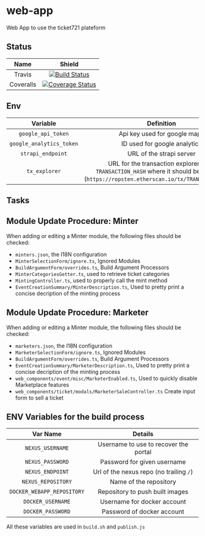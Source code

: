 # web-app
Web App to use the ticket721 plateform

## Status

| Name | Shield |
| :---: | :----: |
| Travis | [![Build Status](https://travis-ci.org/ticket721/web-app.svg?branch=develop)](https://travis-ci.org/ticket721/web-app) |
| Coveralls | [![Coverage Status](https://coveralls.io/repos/github/ticket721/web-app/badge.svg?branch=develop)](https://coveralls.io/github/ticket721/web-app?branch=develop) |

## Env

| Variable | Definition |
| :------: | :--------: |
| `google_api_token` | Api key used for google maps |
| `google_analytics_token` | ID used for google analytics |
| `strapi_endpoint` | URL of the strapi server |
| `tx_explorer` | URL for the transaction explorer, with `TRANSACTION_HASH` where it should be replaced (`https://ropsten.etherscan.io/tx/TRANSACTION_HASH`)|

## Tasks

## Module Update Procedure: Minter

When adding or editing a Minter module, the following files should be checked:

* `minters.json`, the I18N configuration
* `MinterSelectionForm/ignore.ts`, Ignored Modules
* `BuildArgumentForm/overrides.ts`, Build Argument Processors
* `MinterCategoriesGetter.ts`, used to retrieve ticket categories
* `MintingController.ts`, used to properly call the mint method
* `EventCreationSummary/MinterDescription.ts`, Used to pretty print a concise decription of the minting process

## Module Update Procedure: Marketer

When adding or editing a Minter module, the following files should be checked:

* `marketers.json`, the I18N configuration
* `MarketerSelectionForm/ignore.ts`, Ignored Modules
* `BuildArgumentForm/overrides.ts`, Build Argument Processors
* `EventCreationSummary/MarketerDescription.ts`, Used to pretty print a concise decription of the minting process
* `web_components/event/misc/MarketerEnabled.ts`, Used to quickly disable Marketplace features
* `web_components/ticket/modals/MarketerSaleController.ts` Create input form to sell a ticket

## ENV Variables for the build process

| Var Name | Details |
| :---:    | :---:   |
| `NEXUS_USERNAME` | Username to use to recover the portal |
| `NEXUS_PASSWORD` | Password for given username |
| `NEXUS_ENDPOINT` | Url of the nexus repo (no trailing `/`) |
| `NEXUS_REPOSITORY` | Name of the repository |
| `DOCKER_WEBAPP_REPOSITORY` | Repository to push built images |
| `DOCKER_USERNAME` | Username for docker account |
| `DOCKER_PASSWORD` | Password of docker account |

All these variables are used in `build.sh` and `publish.js`
